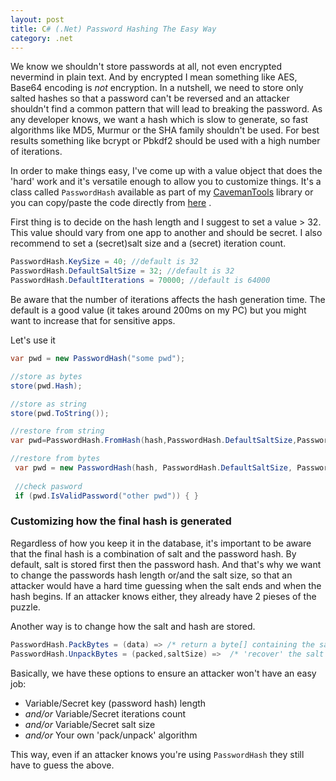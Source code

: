 ```yaml
---
layout: post
title: C# (.Net) Password Hashing The Easy Way 
category: .net
---
```


We know we shouldn't store passwords at all, not even encrypted nevermind in plain text. And by encrypted I mean something like AES, Base64 encoding is _not_ encryption. In a nutshell, we need to store only salted hashes so that a password can't be reversed and an attacker shouldn't find a common pattern that will lead to breaking the password. As any developer knows, we want a hash which is slow to generate, so fast algorithms like MD5, Murmur or the SHA family shouldn't be used. For best results something like bcrypt or Pbkdf2 should be used with a high number of iterations. 

In order to make things easy, I've come up with a value object that does the 'hard' work and it's versatile enough to allow you to customize things. It's a class called `PasswordHash` available as part of my [CavemanTools](https://www.nuget.org/packages/CavemanTools/4.0.0) library or you can copy/paste the code directly from [here](https://github.com/sapiens/cavemantools/blob/master/src/CavemanTools/PasswordHash.cs) .

First thing is to decide on the hash length and I suggest to set a value > 32. This value should vary from one app to another and should be secret. I also recommend to set a (secret)salt size and a (secret) iteration count.
```csharp
PasswordHash.KeySize = 40; //default is 32
PasswordHash.DefaultSaltSize = 32; //default is 32 
PasswordHash.DefaultIterations = 70000; //default is 64000
```

Be aware that the number of iterations affects the hash generation time. The default is a good value (it takes around 200ms on my PC) but you might want to increase that for sensitive apps. 

Let's use it
```csharp
var pwd = new PasswordHash("some pwd");

//store as bytes
store(pwd.Hash);

//store as string
store(pwd.ToString());

//restore from string
var pwd=PasswordHash.FromHash(hash,PasswordHash.DefaultSaltSize,PasswordHash.DefaultIterations);

//restore from bytes
 var pwd = new PasswordHash(hash, PasswordHash.DefaultSaltSize, PasswordHash.DefaultIterations);
 
 //check pasword
 if (pwd.IsValidPassword("other pwd")) { }
```
### Customizing how the final hash is generated

Regardless of how you keep it in the database, it's important to be aware that the final hash is a combination of salt and the password hash. By default, salt is stored first then the password hash. And that's why we want to change the passwords hash length or/and the salt size, so that an attacker would have a hard time guessing when the salt ends and when the hash begins. If an attacker knows either, they already have 2 pieses of the puzzle. 

Another way is to change how the salt and hash are stored. 

```csharp
PasswordHash.PackBytes = (data) => /* return a byte[] containing the salt/hash stored in a creative manner*/;
PasswordHash.UnpackBytes = (packed,saltSize) =>  /* 'recover' the salt and password hash */;
```    

Basically, we have these options to ensure an attacker won't have an easy job:
* Variable/Secret key (password hash) length
* _and/or_ Variable/Secret iterations count
* _and/or_ Variable/Secret salt size
* _and/or_ Your own 'pack/unpack' algorithm

This way, even if an attacker knows you're using `PasswordHash` they still have to guess the above.

